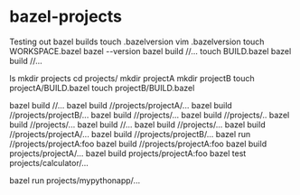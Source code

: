 # bazel-projects
Testing out bazel builds
touch .bazelversion
vim .bazelversion 
touch WORKSPACE.bazel
bazel --version
bazel build //...
touch BUILD.bazel
bazel build //...

ls
mkdir projects
cd projects/
mkdir projectA
mkdir projectB
touch projectA/BUILD.bazel
touch projectB/BUILD.bazel

bazel build //...
bazel build //projects/projectA/...
bazel build //projects/projectB/...
bazel build //projects/...
bazel build //projects/..
bazel build //projects/...
bazel build //...
bazel build //projects/...
bazel build //projects/projectA/...
bazel build //projects/projectB/...
bazel run //projects/projectA:foo
bazel build //projects/projectA:foo
bazel build projects/projectA/...
bazel build projects/projectA:foo
bazel test projects/calculator/...


bazel run projects/mypythonapp/...